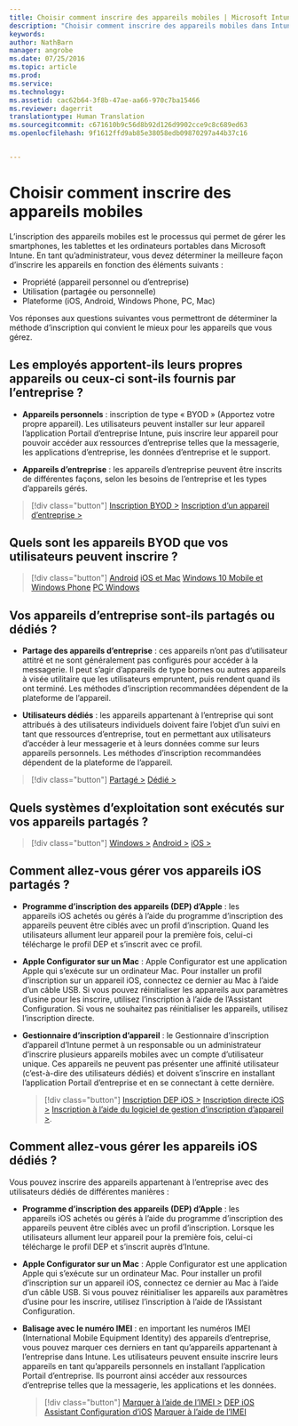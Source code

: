```yaml
---
title: Choisir comment inscrire des appareils mobiles | Microsoft Intune
description: "Choisir comment inscrire des appareils mobiles dans Intune en répondant à quelques questions simples"
keywords: 
author: NathBarn
manager: angrobe
ms.date: 07/25/2016
ms.topic: article
ms.prod: 
ms.service: 
ms.technology: 
ms.assetid: cac62b64-3f8b-47ae-aa66-970c7ba15466
ms.reviewer: dagerrit
translationtype: Human Translation
ms.sourcegitcommit: c671610b9c56d8b92d126d9902cce9c8c689ed63
ms.openlocfilehash: 9f1612ffd9ab85e38058edb09870297a44b37c16


---
```


# Choisir comment inscrire des appareils mobiles

L’inscription des appareils mobiles est le processus qui permet de gérer les smartphones, les tablettes et les ordinateurs portables dans Microsoft Intune. En tant qu’administrateur, vous devez déterminer la meilleure façon d’inscrire les appareils en fonction des éléments suivants :

 -  Propriété (appareil personnel ou d’entreprise)
 -  Utilisation (partagée ou personnelle)
 -  Plateforme (iOS, Android, Windows Phone, PC, Mac)

Vos réponses aux questions suivantes vous permettront de déterminer la méthode d’inscription qui convient le mieux pour les appareils que vous gérez.

## **Les employés apportent-ils leurs propres appareils ou ceux-ci sont-ils fournis par l’entreprise ?**

  - **Appareils personnels** : inscription de type « BYOD » (Apportez votre propre appareil). Les utilisateurs peuvent installer sur leur appareil l’application Portail d’entreprise Intune, puis inscrire leur appareil pour pouvoir accéder aux ressources d’entreprise telles que la messagerie, les applications d’entreprise, les données d’entreprise et le support.  

  - **Appareils d’entreprise** : les appareils d’entreprise peuvent être inscrits de différentes façons, selon les besoins de l’entreprise et les types d’appareils gérés.

> [!div class="button"]
[Inscription BYOD >](#what-byod-devices-can-your-users-enroll)   [Inscription d’un appareil d’entreprise >](#are-your-company-owned-devices-shared-or-do-they-have-dedicated-users)

## **Quels sont les appareils BYOD que vos utilisateurs peuvent inscrire ?**

> [!div class="button"]
[Android](/intune/deploy-use/set-up-android-management-with-microsoft-intune) [iOS et Mac](/intune/deploy-use/set-up-ios-and-mac-management-with-microsoft-intune) [Windows 10 Mobile et Windows Phone](/intune/deploy-use/set-up-windows-phone-management-with-microsoft-intune) [PC Windows](/intune/deploy-use/set-up-windows-device-management-with-microsoft-intune)

## **Vos appareils d’entreprise sont-ils partagés ou dédiés ?**

- **Partage des appareils d’entreprise** : ces appareils n’ont pas d’utilisateur attitré et ne sont généralement pas configurés pour accéder à la messagerie. Il peut s’agir d’appareils de type bornes ou autres appareils à visée utilitaire que les utilisateurs empruntent, puis rendent quand ils ont terminé. Les méthodes d’inscription recommandées dépendent de la plateforme de l’appareil.

- **Utilisateurs dédiés** : les appareils appartenant à l’entreprise qui sont attribués à des utilisateurs individuels doivent faire l’objet d’un suivi en tant que ressources d’entreprise, tout en permettant aux utilisateurs d’accéder à leur messagerie et à leurs données comme sur leurs appareils personnels. Les méthodes d’inscription recommandées dépendent de la plateforme de l’appareil.

> [!div class="button"]
[Partagé >](#what-operating-system-are-your-shared-devices-running)   [Dédié >](#how-will-you-manage-dedicated-ios-devices)


## **Quels systèmes d’exploitation sont exécutés sur vos appareils partagés ?**

  > [!div class="button"]
  [Windows >](/intune/deploy-use/enroll-corporate-owned-devices-with-the-device-enrollment-manager-in-microsoft-intune) [Android >](/intune/deploy-use/enroll-corporate-owned-devices-with-the-device-enrollment-manager-in-microsoft-intune) [iOS >](#how-will-you-manage-shared-ios-devices)

## **Comment allez-vous gérer vos appareils iOS partagés ?**

- **Programme d’inscription des appareils (DEP) d’Apple** : les appareils iOS achetés ou gérés à l’aide du programme d’inscription des appareils peuvent être ciblés avec un profil d’inscription. Quand les utilisateurs allument leur appareil pour la première fois, celui-ci télécharge le profil DEP et s’inscrit avec ce profil.

- **Apple Configurator sur un Mac** : Apple Configurator est une application Apple qui s’exécute sur un ordinateur Mac. Pour installer un profil d’inscription sur un appareil iOS, connectez ce dernier au Mac à l’aide d’un câble USB. Si vous pouvez réinitialiser les appareils aux paramètres d’usine pour les inscrire, utilisez l’inscription à l’aide de l’Assistant Configuration. Si vous ne souhaitez pas réinitialiser les appareils, utilisez l’inscription directe.

- **Gestionnaire d’inscription d’appareil** : le Gestionnaire d’inscription d’appareil d’Intune permet à un responsable ou un administrateur d’inscrire plusieurs appareils mobiles avec un compte d’utilisateur unique. Ces appareils ne peuvent pas présenter une affinité utilisateur (c’est-à-dire des utilisateurs dédiés) et doivent s’inscrire en installant l’application Portail d’entreprise et en se connectant à cette dernière.

  > [!div class="button"]
  [Inscription DEP iOS >](/intune/deploy-use/ios-device-enrollment-program-in-microsoft-intune) [Inscription directe iOS >](/intune/deploy-use/ios-direct-enrollment-in-microsoft-intune)  [Inscription à l’aide du logiciel de gestion d’inscription d’appareil >](/intune/deploy-use/enroll-corporate-owned-devices-with-the-device-enrollment-manager-in-microsoft-intune).

## **Comment allez-vous gérer les appareils iOS dédiés ?**

Vous pouvez inscrire des appareils appartenant à l’entreprise avec des utilisateurs dédiés de différentes manières :

- **Programme d’inscription des appareils (DEP) d’Apple** : les appareils iOS achetés ou gérés à l’aide du programme d’inscription des appareils peuvent être ciblés avec un profil d’inscription. Lorsque les utilisateurs allument leur appareil pour la première fois, celui-ci télécharge le profil DEP et s’inscrit auprès d’Intune.

- **Apple Configurator sur un Mac** : Apple Configurator est une application Apple qui s’exécute sur un ordinateur Mac. Pour installer un profil d’inscription sur un appareil iOS, connectez ce dernier au Mac à l’aide d’un câble USB. Si vous pouvez réinitialiser les appareils aux paramètres d’usine pour les inscrire, utilisez l’inscription à l’aide de l’Assistant Configuration.

- **Balisage avec le numéro IMEI** : en important les numéros IMEI (International Mobile Equipment Identity) des appareils d’entreprise, vous pouvez marquer ces derniers en tant qu’appareils appartenant à l’entreprise dans Intune. Les utilisateurs peuvent ensuite inscrire leurs appareils en tant qu’appareils personnels en installant l’application Portail d’entreprise. Ils pourront ainsi accéder aux ressources d’entreprise telles que la messagerie, les applications et les données.

  > [!div class="button"]
  [Marquer à l’aide de l’IMEI >](/intune/deploy-use/specify-corporate-owned-devices-with-international-mobile-equipment-identity-imei-numbers) [DEP iOS](/intune/deploy-use/ios-device-enrollment-program-in-microsoft-intune) [Assistant Configuration d’iOS](/intune/deploy-use/ios-setup-assistant-enrollment-in-microsoft-intune) [Marquer à l’aide de l’IMEI](/intune/deploy-use/specify-corporate-owned-devices-with-international-mobile-equipment-identity-imei-numbers)



<!--HONumber=Aug16_HO1-->


